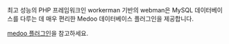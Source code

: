 최고 성능의 PHP 프레임워크인 workerman 기반의 webman은 MySQL 데이터베이스를 다루는 데 매우 편리한 Medoo 데이터베이스 플러그인을 제공합니다.

[medoo 플러그인](https://www.workerman.net/plugin/29)을 참고하세요.
